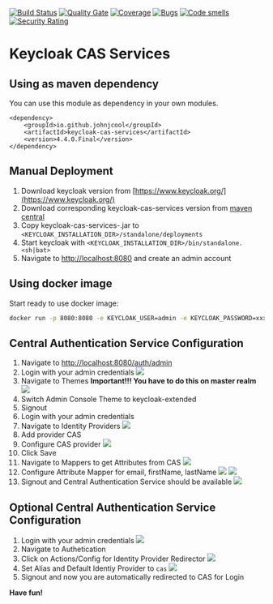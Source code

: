[![Build Status](https://travis-ci.com/johnjcool/keycloak-cas-services.svg?branch=master)](https://travis-ci.com/johnjcool/keycloak-cas-services) [![Quality Gate](https://sonarcloud.io/api/project_badges/measure?project=io.github.johnjcool%3Akeycloak-cas-services&metric=alert_status)](https://sonarcloud.io/dashboard/index/io.github.johnjcool%3Akeycloak-cas-services) [![Coverage](https://sonarcloud.io/api/project_badges/measure?project=io.github.johnjcool%3Akeycloak-cas-services&metric=coverage)](https://sonarcloud.io/component_measures?id=io.github.johnjcool%3Akeycloak-cas-services&metric=coverage) [![Bugs](https://sonarcloud.io/api/project_badges/measure?project=io.github.johnjcool%3Akeycloak-cas-services&metric=bugs)](https://sonarcloud.io/component_measures?id=io.github.johnjcool%3Akeycloak-cas-services&metric=bugs) [![Code smells](https://sonarcloud.io/api/project_badges/measure?project=io.github.johnjcool%3Akeycloak-cas-services&metric=code_smells)](https://sonarcloud.io/component_measures?id=io.github.johnjcool%3Akeycloak-cas-services&metric=code_smells) [![Security Rating](https://sonarcloud.io/api/project_badges/measure?project=io.github.johnjcool%3Akeycloak-cas-services&metric=security_rating)](https://sonarcloud.io/component_measures?id=io.github.johnjcool%3Akeycloak-cas-services&metric=security_rating)

Keycloak CAS Services
=====================

Using as maven dependency
-------------------------
You can use this module as dependency in your own modules.
```
<dependency>
	<groupId>io.github.johnjcool</groupId>
	<artifactId>keycloak-cas-services</artifactId>
	<version>4.4.0.Final</version>
</dependency>
```

Manual Deployment
-----------------
1. Download keycloak version from [https://www.keycloak.org/](https://www.keycloak.org/)
2. Download corresponding keycloak-cas-services version from [maven central](https://search.maven.org/search?q=g:io.github.johnjcool%20AND%20a:keycloak-cas-services&core=gav)
3. Copy keycloak-cas-services-<VERSION>.jar to ```<KEYCLOAK_INSTALLATION_DIR>/standalone/deployments```
4. Start keycloak with ```<KEYCLOAK_INSTALLATION_DIR>/bin/standalone.<sh|bat>```
5. Navigate to [http://localhost:8080](http://localhost:8080) and create an admin account

Using docker image
------------------
Start ready to use docker image:
```sh
docker run -p 8080:8080 -e KEYCLOAK_USER=admin -e KEYCLOAK_PASSWORD=xxxxxx johnjcool/keycloak-cas
```

Central Authentication Service Configuration
--------------------------------------------
1. Navigate to [http://localhost:8080/auth/admin](http://localhost:8080/auth/admin)
2. Login with your admin credentials <img src="/docs/resources/26-09-2018 20-05-47.png">
3. Navigate to Themes **Important!!! You have to do this on master realm** <img src="/docs/resources/26-09-2018 20-05-59.png">
4. Switch Admin Console Theme to keycloak-extended
5. Signout
6. Login with your admin credentials
7. Navigate to Identity Providers <img src="/docs/resources/26-09-2018 20-06-21.png">
8. Add provider CAS
9. Configure CAS provider <img src="/docs/resources/26-09-2018 20-07-15.png">
10. Click Save
11. Navigate to Mappers to get Attributes from CAS <img src="/docs/resources/26-09-2018 20-07-44.png">
12. Configure Attribute Mapper for email, firstName, lastName <img src="/docs/resources/26-09-2018 20-08-04.png"> <img src="/docs/resources/26-09-2018 20-08-54.png">
13. Signout and Central Authentication Service should be available <img src="/docs/resources/26-09-2018 19-40-25.png">

Optional Central Authentication Service Configuration
--------------------------------------------
1. Login with your admin credentials <img src="/docs/resources/26-09-2018 20-05-47.png">
2. Navigate to Authetication 
3. Click on Actions/Config for Identity Provider Redirector <img src="/docs/resources/26-09-2018 20-09-49.png">
4. Set Alias and Default Identiy Provider to ```cas``` <img src="/docs/resources/26-09-2018 20-10-05.png">
5. Signout and now you are automatically redirected to CAS for Login


**Have fun!**